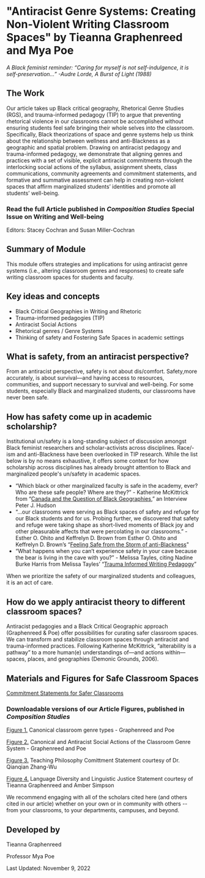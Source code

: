 <h1> "Antiracist Genre Systems: Creating Non-Violent Writing Classroom Spaces" by Tieanna Graphenreed and Mya Poe </h1>

*A Black feminist reminder:
“Caring for myself is not self-indulgence, it is self-preservation…”
-Audre Lorde, A Burst of Light (1988)*

<h2>The Work</h2>
Our article takes up Black critical geography, Rhetorical Genre Studies
(RGS), and trauma-informed pedagogy (TIP) to argue that preventing rhetorical
violence in our classrooms cannot be accomplished without ensuring
students feel safe bringing their whole selves into the classroom. Specifically,
Black theorizations of space and genre systems help us think about the relationship
between wellness and anti-Blackness as a geographic and spatial
problem. Drawing on antiracist pedagogy and trauma-informed pedagogy,
we demonstrate that aligning genres and practices with a set of visible, explicit
antiracist commitments through the interlocking social actions of the
syllabus, assignment sheets, class communications, community agreements
and commitment statements, and formative and summative assessment can
help in creating non-violent spaces that affirm marginalized students’ identities
and promote all students’ well-being.


### Read  the full Article published in *Composition Studies* Special Issue on Writing and Well-being
Editors: Stacey Cochran and Susan Miller-Cochran

<h2> Summary of Module </h2>

This module offers strategies and implications for using antiracist genre systems (i.e., altering classroom genres and responses) to create safe writing classroom spaces for students and faculty. 

<h2> Key ideas and concepts </h2>

* Black Critical Geographies in Writing and Rhetoric
* Trauma-informed pedagogies (TIP)
* Antiracist Social Actions
* Rhetorical genres / Genre Systems
* Thinking of safety and Fostering Safe Spaces in academic settings 

<h2> What is safety, from an antiracist perspective? </h2>

From an antiracist perspective, safety is not about dis/comfort. Safety,more accurately, is about survival—and having access to resources, communities, and support necessary to survival and well-being. For some students, especially Black and marginalized students, our classrooms have never been safe.

<h2> How has safety come up in academic scholarship? </h2>

Institutional un/safety is a long-standing subject of discussion amongst Black feminist researchers and scholar-activists across disciplines. Race/-ism and anti-Blackness have been overlooked in TIP research. While the list below is by no means exhaustive, it offers some context for how  scholarship across disciplines has already brought attention to Black and marginalized people's un/safety in academic spaces. 

* “Which black or other marginalized faculty is safe in the academy, ever? Who are these safe
people? Where are they?” - Katherine McKittrick
from “[Canada and the Question of Black Geographies](https://www.pdcnet.org/collection-anonymous/browse?fp=clrjames&fq=clrjames%2FVolume%2F8980%7C20%2F),” an Interview Peter J. Hudson
* “...our classrooms were serving as Black spaces of safety and refuge for our Black students and for us. Probing further, we discovered that safety and refuge were taking shape as short-lived moments of Black joy and other pleasurable affects that were percolating in our classrooms.” -
Esther O. Ohito and Keffrelyn D. Brown from Esther O. Ohito and Keffrelyn D. Brown’s “[Feeling Safe from the Storm of
anti-Blackness](https://www.tandfonline.com/doi/pdf/10.1080/03626784.2020.1843966?casa_token=t3nl6NfwG6AAAAAA:sftEURarYIX_XRrk62f8N5rO_oJBL736FIRr6hTkRkH-qMUR2BuNAuEnEaJ_HojVb8Fac9Cxbu8EGQ)" 
* “What happens when you can’t experience safety in your cave because the bear is living in the
cave with you?” - Melissa Tayles, citing Nadine Burke Harris from Melissa Tayles’ “[Trauma Informed Writing Pedagogy](https://www.proquest.com/docview/2526905410?fromopenview=true&pq-origsite=gscholar)” 

When we prioritize the safety of our marginalized students and colleagues, it is an act of care.

<h2> How do we apply antiracist theory to different classroom spaces? </h2>
Antiracist pedagogies and a Black Critical Geographic approach (Graphenreed & Poe) offer possibilities for curating safer classroom spaces.
We can transform and stabilize classroom spaces through antiracist and trauma-informed practices. Following Katherine McKittrick, “alterability is a pathway” to a more human(e) understandings of—and actions within—spaces, places, and geographies (Demonic Grounds, 2006).

<h2> Materials and Figures for Safe Classroom Spaces </h2>

[Commitment Statements for Safer Classrooms](https://github.com/graphtie/Antiracist-Genre-Systems/blob/main/Antiracist_Genre%20Systems_Figures/Commitment%20Statements%20for%20Safer%20Classrooms.pdf) 

### Downloadable versions of our Article Figures, published in *Composition Studies*

[Figure 1.](https://github.com/graphtie/Antiracist-Genre-Systems/blob/main/Antiracist_Genre%20Systems_Figures/AGS_Article-Figures_Graphenreed-and-Poe/Figure-1_Canonical%20classroom%20genre%20types.pdf) Canonical classroom genre types - Graphenreed and Poe

[Figure 2.](https://github.com/graphtie/Antiracist-Genre-Systems/blob/main/Antiracist_Genre%20Systems_Figures/AGS_Article-Figures_Graphenreed-and-Poe/Figure-2_Canoncial%20and%20Antiracist%20Social%20Actions%20of%20the%20Classroom%20Genre%20System.pdf) Canonical and Antiracist Social Actions of the Classroom Genre System - Graphenreed and Poe

[Figure 3.](https://github.com/graphtie/Antiracist-Genre-Systems/blob/main/Antiracist_Genre%20Systems_Figures/AGS_Article-Figures_Graphenreed-and-Poe/Figure-3_Teaching%20Philosophy%20Comittment%20Statements_Zhang-Wu.pdf) Teaching Philosophy Comittment Statement courtesy of Dr. Qianqian Zhang-Wu

[Figure 4.](https://github.com/graphtie/Antiracist-Genre-Systems/blob/main/Antiracist_Genre%20Systems_Figures/AGS_Article-Figures_Graphenreed-and-Poe/Figure-4_Language%20Diversity%20and%20Linguistic%20Justice%20Statement_Graphenreed%20and%20Simpson.pdf) Language Diversity and Linguistic Justice Statement courtesy of Tieanna Graphenreed and Amber Simpson

We recommend engaging with all of the scholars cited here (and others cited in our article) whether on your own or in community with others -- from your classrooms, to your departments, campuses, and beyond. 

<h2> Developed by </h2>

Tieanna Graphenreed

Professor Mya Poe

Last Updated: November 9, 2022
